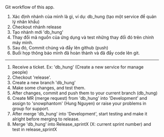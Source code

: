 Git workflow of this app.

1. Xác định nhánh của mình là gì, ví dụ: db_hung (tạo một service để quản lý nhân khẩu)
2. Checkout nhánh release
3. Tạo nhánh mới 'db_hung'
4. Thay đổi mã nguồn của ứng dụng và test những thay đổi đó trên chính máy mình.
5. Sau đó, Commit chúng và đẩy lên github (push)
6. Buổi họp thông báo mình đã hoàn thành và đã đẩy code lên git.


--------------
1. Receive a ticket. Ex: 'db_hung' (Create a new service for manage people)
2. Checkout 'release'.
3. Create a new branch 'db_hung'
4. Make some changes, and test them.
5. After changes, commit and push them to your current branch (db_hung) 
6. Create MR (merge request) from 'db_hung' into 'Development'
and assign to 'snowphantom' (Hung Nguyen) or raise your problems in group
for support.
7. After merge 'db_hung' into 'Development', start testing and make it alright
before merging to release.
8. Merge 'db_hung' into Release_sprintX (X: current sprint number) and test
in release_sprintX


